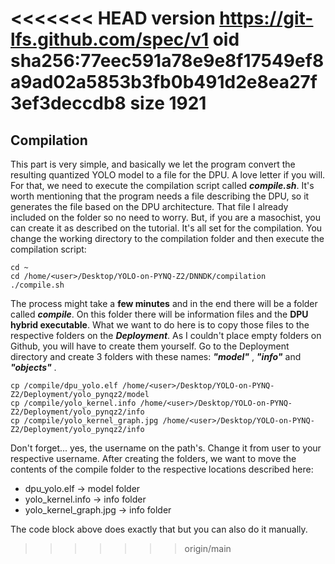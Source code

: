 <<<<<<< HEAD
version https://git-lfs.github.com/spec/v1
oid sha256:77eec591a78e9e8f17549ef8a9ad02a5853b3fb0b491d2e8ea27f3ef3deccdb8
size 1921
=======
## Compilation
This part is very simple, and basically we let the program convert the resulting quantized YOLO model to a file for the DPU. A love letter if you will.
For that, we need to execute the compilation script called ***compile.sh***.  It's worth mentioning that the program needs a file describing the DPU, so it generates the file based on the DPU architecture. That file I already included on the folder so no need to worry. But, if you are a masochist, you can create it as described on the tutorial.
It's all set for the compilation. You change the working directory to the compilation folder and then execute the compilation script:

    cd ~
    cd /home/<user>/Desktop/YOLO-on-PYNQ-Z2/DNNDK/compilation
    ./compile.sh
The process might take a **few minutes** and in the end there will be a folder called ***compile***. On this folder there will be information files and the **DPU hybrid executable**.
What we want to do here is to copy those files to the respective folders on the ***Deployment***. As I couldn't place empty folders on Github, you will have to create them yourself.
Go to the Deployment directory and create 3 folders with these names: ***"model"*** , ***"info"*** and ***"objects"*** .

    cp /compile/dpu_yolo.elf /home/<user>/Desktop/YOLO-on-PYNQ-Z2/Deployment/yolo_pynqz2/model
    cp /compile/yolo_kernel.info /home/<user>/Desktop/YOLO-on-PYNQ-Z2/Deployment/yolo_pynqz2/info
    cp /compile/yolo_kernel_graph.jpg /home/<user>/Desktop/YOLO-on-PYNQ-Z2/Deployment/yolo_pynqz2/info
Don't forget... yes, the username on the path's. Change it from user to your respective username.
After creating the folders, we want to move the contents of the compile folder to the respective locations described here:

 - dpu_yolo.elf -> model folder
 - yolo_kernel.info -> info folder
 - yolo_kernel_graph.jpg -> info folder

The code block above does exactly that but you can also do it manually.
>>>>>>> origin/main
